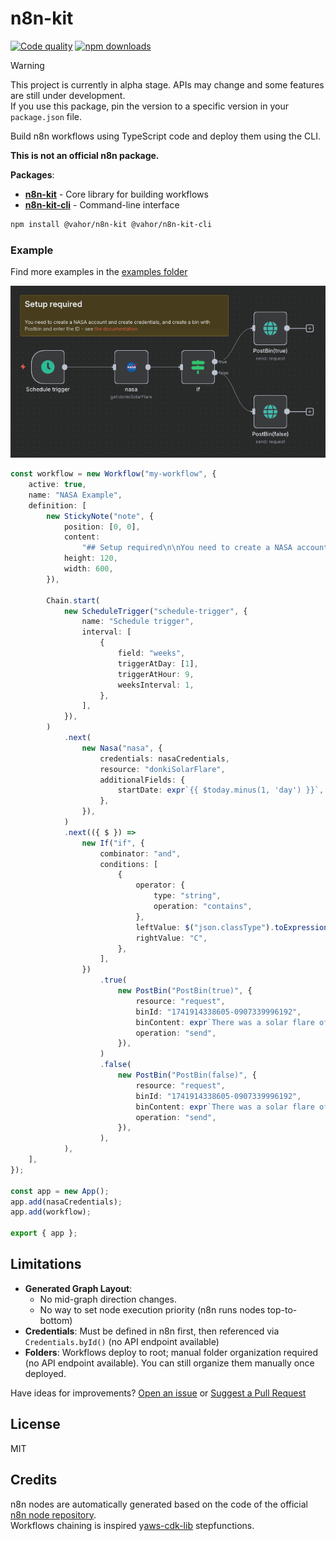 # n8n-kit

[![Code quality](https://github.com/vahor/typed-es/actions/workflows/quality.yml/badge.svg)](https://github.com/vahor/n8n-kit/actions/workflows/quality.yml)
[![npm downloads](https://img.shields.io/npm/dm/%40vahor%2Fn8n-kit)](https://www.npmjs.com/package/@vahor/n8n-kit)

> [!WARNING]  
> This project is currently in alpha stage. APIs may change and some features are still under development.\
> If you use this package, pin the version to a specific version in your `package.json` file.

Build n8n workflows using TypeScript code and deploy them using the CLI.

**This is not an official n8n package.**

**Packages**:
- [**n8n-kit**](./packages/n8n-kit/README.md) - Core library for building workflows
- [**n8n-kit-cli**](./packages/n8n-cli/README.md) - Command-line interface

```sh
npm install @vahor/n8n-kit @vahor/n8n-kit-cli
```

### Example

Find more examples in the [examples folder](https://github.com/Vahor/n8n-kit/tree/main/examples)

![Example workflow](https://github.com/Vahor/n8n-kit/blob/main/examples/nasa/output.png?raw=true)

```ts
const workflow = new Workflow("my-workflow", {
	active: true,
	name: "NASA Example",
	definition: [
		new StickyNote("note", {
			position: [0, 0],
			content:
				"## Setup required\n\nYou need to create a NASA account and create credentials, and create a bin with Postbin and enter the ID - see [the documentation](https://docs.n8n.io/try-it-out/longer-introduction/)",
			height: 120,
			width: 600,
		}),

		Chain.start(
			new ScheduleTrigger("schedule-trigger", {
				name: "Schedule trigger",
				interval: [
					{
						field: "weeks",
						triggerAtDay: [1],
						triggerAtHour: 9,
						weeksInterval: 1,
					},
				],
			}),
		)
			.next(
				new Nasa("nasa", {
					credentials: nasaCredentials,
					resource: "donkiSolarFlare",
					additionalFields: {
						startDate: expr`{{ $today.minus(1, 'day') }}`,
					},
				}),
			)
			.next(({ $ }) =>
				new If("if", {
					combinator: "and",
					conditions: [
						{
							operator: {
								type: "string",
								operation: "contains",
							},
							leftValue: $("json.classType").toExpression(),
							rightValue: "C",
						},
					],
				})
					.true(
						new PostBin("PostBin(true)", {
							resource: "request",
							binId: "1741914338605-0907339996192",
							binContent: expr`There was a solar flare of class ${$("json.classType")}`,
							operation: "send",
						}),
					)
					.false(
						new PostBin("PostBin(false)", {
							resource: "request",
							binId: "1741914338605-0907339996192",
							binContent: expr`There was a solar flare of class ${$("json.classType")}`,
							operation: "send",
						}),
					),
			),
	],
});

const app = new App();
app.add(nasaCredentials);
app.add(workflow);

export { app };
```

## Limitations

- **Generated Graph Layout**: 
	- No mid-graph direction changes.
    - No way to set node execution priority (n8n runs nodes top-to-bottom)
- **Credentials**: Must be defined in n8n first, then referenced via `Credentials.byId()` (no API endpoint available)
- **Folders**: Workflows deploy to root; manual folder organization required (no API endpoint available). You can still organize them manually once deployed.

Have ideas for improvements? [Open an issue](https://github.com/Vahor/n8n-kit/issues) or [Suggest a Pull Request](https://github.com/Vahor/n8n-kit/blob/main/CONTRIBUTING.md)

## License

MIT

## Credits

n8n nodes are automatically generated based on the code of the official [n8n node repository](https://github.com/n8n-io/n8n).\
Workflows chaining is inspired y[aws-cdk-lib](https://github.com/aws/aws-cdk/tree/main/packages/aws-cdk-lib/aws-stepfunctions) stepfunctions.
